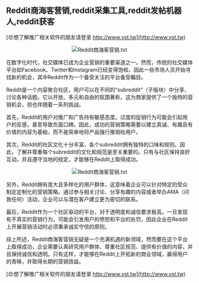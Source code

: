 ## **Reddit商海客营销,reddit采集工具,reddit发帖机器人,reddit获客**

[😍想了解推广相关软件的朋友请登录 http://www.vst.tw](http://www.vst.tw)

 <center><img src="https://vst.tw/MP4/tuiguang/png/6.png" alt="Reddit商海客营销.txt"></center>

在数字化时代，社交媒体已成为企业营销的重要渠道之一。然而，传统的社交媒体平台如Facebook、Twitter和Instagram已经变得饱和，因此一些市场人员开始寻找新的机会，其中Reddit作为一个备受关注的平台备受瞩目。

Reddit是一个内容聚合社区，用户可以在不同的“subreddit”（子版块）中分享、讨论各种话题。它以开放、多元和自由的氛围著称，这为商家提供了一个独特的营销机会，但也伴随着一系列挑战。

首先，Reddit的用户对推广和广告持有敏感态度。过度的促销行为可能会引起用户的反感，甚至导致负面口碑。因此，成功的营销策略需要以建立真诚、有趣且有价值的内容为基础，而不是简单地将产品强行推销给用户。

其次，Reddit的社区文化十分丰富，各个subreddit拥有独特的口味和规则。因此，了解并尊重每个subreddit的文化和规范是至关重要的。只有与社区保持良好互动，并且遵守当地的规定，才能够在Reddit上取得成功。

 <center><img src="https://vst.tw/MP4/tuiguang/png/2.png" alt="Reddit商海客营销.txt"></center>

另外，Reddit拥有庞大且多样化的用户群体，这意味着企业可以针对特定的受众制定定制化的营销策略。通过参与相关讨论、分享有趣的内容或者举办AMA（问我任何）活动，企业可以与潜在客户建立更为密切的联系。

最后，Reddit作为一个社区驱动的平台，对于透明度和诚信要求极高。一旦发现有不真实的营销行为，可能会引发用户的愤怒和平台的处罚，因此企业在Reddit上开展营销活动时必须秉承诚实守信的原则。

综上所述，Reddit商海客营销无疑是一个充满机遇的新领域，然而要在这个平台上取得成功，企业需要认真研究用户群体、尊重社区规范、提供有价值的内容，并且保持诚信和透明。只有这样，才能够在Reddit上开拓新的商业领域，赢得用户的青睐，并取得长期的营销效益。

[😍想了解推广相关软件的朋友请登录 http://www.vst.tw](http://www.vst.tw)




